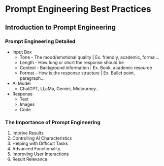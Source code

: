 # Prompt Engineering Best Practices

## Introduction to Prompt Engineering

### Prompt Engineering Detailed

- Input Box
  - Tone - The mood/emotional quality | Ex. friendly, academic, formal...
  - Length - How long or short the response should be
  - Context - Background information | Ex. Book, academic resource
  - Format - How is the response structure | Ex. Bullet point, paragraph...
- AI Model
  - ChatGPT, LLaMa, Gemini, Midjourney...
- Response
  - Text
  - Images
  - Code

### The Importance of Prompt Engineering

1. Imprive Results
2. Controlling AI Characteristics
3. Helping with Difficult Tasks
4. Advanced Functionality
5. Improving User Interactions
6. Result Relevance
